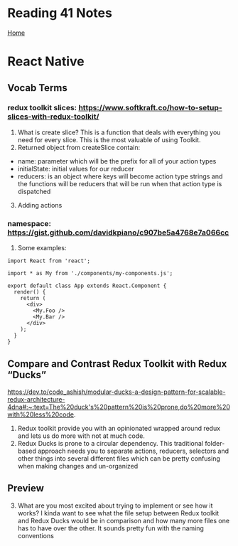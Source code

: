 # Reading 41 Notes

[Home](README.md)

# React Native

## Vocab Terms
### redux toolkit slices: https://www.softkraft.co/how-to-setup-slices-with-redux-toolkit/
1. What is create slice?
This is a function that deals with everything you need for every slice. This is the most valuable of using Toolkit.
2. Returned object from createSlice contain:
- name: parameter which will be the prefix for all of your action types
- initialState: initial values for our reducer
- reducers: is an object where keys will become action type strings and the functions will be reducers that will be run when that action type is dispatched
3. Adding actions

### namespace: https://gist.github.com/davidkpiano/c907be5a4768e7a066cc
1. Some examples:
```
import React from 'react';

import * as My from './components/my-components.js';

export default class App extends React.Component {
  render() {
    return (
      <div>
        <My.Foo />
        <My.Bar />
      </div>
    );
  }
}
```

## Compare and Contrast Redux Toolkit with Redux “Ducks”
https://dev.to/code_ashish/modular-ducks-a-design-pattern-for-scalable-redux-architecture-4dna#:~:text=The%20duck's%20pattern%20is%20prone,do%20more%20with%20less%20code.
1. Redux toolkit provide you with an opinionated wrapped around redux and lets us do more with not at much code. 
2. Redux Ducks is prone to a circular dependency. This traditional folder-based approach needs you to separate actions, reducers, selectors and other things into several different files which can be pretty confusing when making changes and un-organized 

## Preview
3. What are you most excited about trying to implement or see how it works?
I kinda want to see what the file setup between Redux toolkit and Redux Ducks would be in comparison and how many more files one has to have over the other. It sounds pretty fun with the naming conventions
